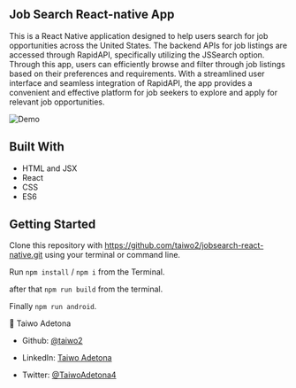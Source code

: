 ## Job Search React-native App

This is a React Native application designed to help users search for job opportunities across the United States. The backend APIs for job listings are accessed through RapidAPI, specifically utilizing the JSSearch option. Through this app, users can efficiently browse and filter through job listings based on their preferences and requirements. With a streamlined user interface and seamless integration of RapidAPI, the app provides a convenient and effective platform for job seekers to explore and apply for relevant job opportunities.

 ![Demo](./new.gif)

## Built With
* HTML and JSX
* React
* CSS
* ES6

## Getting Started

Clone this repository with https://github.com/taiwo2/jobsearch-react-native.git using your terminal or command line.

Run `npm install` / `npm i` from the Terminal.


after that `npm run build` from the terminal.

Finally `npm run android`.

👤 Taiwo Adetona

- Github: [@taiwo2](https://github.com/taiwo2)

- LinkedIn: [Taiwo Adetona](https://www.linkedin.com/in/taiwo-adetona/)

- Twitter: [@TaiwoAdetona4](https://twitter.com/TaiwoAdetona4/)